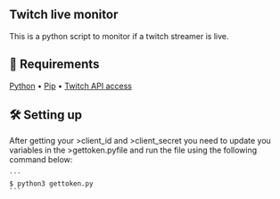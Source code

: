 <h2> Twitch live monitor </h2>
  This is a python script to monitor if a twitch streamer is live. 

<h2 >📝 Requirements </h2>
  <a href="https://www.python.org/downloads/">Python</a> •
  <a href="https://www.python.org/downloads/">Pip</a> •
  <a href="https://dev.twitch.tv/">Twitch API access</a>

<h2>🛠️ Setting up </h2>
  After getting your >client_id and >client_secret you need to update you variables in the >gettoken.pyfile and run the file using the following command below:
  
    ```
    $ python3 gettoken.py
    ```
